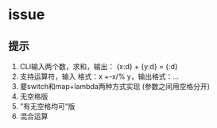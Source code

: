 # issue

## 提示
1. CLI输入两个数，求和，输出： {x:d} + {y:d} = {:d}
2.  支持运算符，输入 格式：x +-x/% y，输出格式：...
3.  要switch和map+lambda两种方式实现  (参数之间用空格分开)
4. 无空格版
5. ”有无空格均可“版
6. 混合运算




